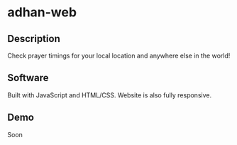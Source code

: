 # adhan-web
## Description
Check prayer timings for your local location and anywhere else in the world!

## Software
Built with JavaScript and HTML/CSS. Website is also fully responsive.

## Demo
Soon
